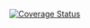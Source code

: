 [![Coverage Status](https://coveralls.io/repos/github/uzoeddie/angular-chatapp-server/badge.svg?branch=main)](https://coveralls.io/github/uzoeddie/angular-chatapp-server?branch=main)